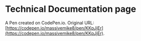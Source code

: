 # Technical Documentation page

A Pen created on CodePen.io. Original URL: [https://codepen.io/massivemike8/pen/KKpJjEr](https://codepen.io/massivemike8/pen/KKpJjEr).


